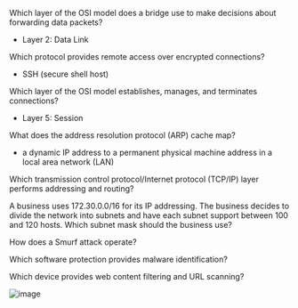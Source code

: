 Which layer of the OSI model does a bridge use to make decisions about forwarding data packets?

- Layer 2: Data Link

Which protocol provides remote access over encrypted connections?

- SSH (secure shell host)

Which layer of the OSI model establishes, manages, and terminates connections?

- Layer 5: Session

What does the address resolution protocol (ARP) cache map?

- a dynamic IP address to a permanent physical machine address in a local area network (LAN)

Which transmission control protocol/Internet protocol (TCP/IP) layer performs addressing and routing?

A business uses 172.30.0.0/16 for its IP addressing. The business decides to divide the network into subnets and have each subnet support between 100 and 120 hosts. Which subnet mask should the business use?

How does a Smurf attack operate?

Which software protection provides malware identification?

Which device provides web content filtering and URL scanning?


![image](https://github.com/dowd7/notes/assets/102552320/2ea9b647-25e7-4344-ad54-2c0fb9020ecd)
